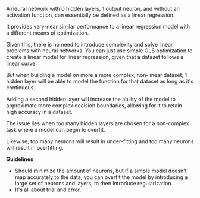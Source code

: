 A neural network with 0 hidden layers, 1 output neuron, and without an activation function, can essentially be defined as a linear regression.

It provides very-near similar performance to a linear regression model with a different means of optimization.

Given this, there is no need to introduce complexity and solve linear problems with neural networks. You can just use simple OLS optimization to create a linear model for linear regression, given that a dataset follows a linear curve.

But when building a model on more a more complex, non-linear dataset, 1 hidden layer will be able to model the function for that dataset as long as it's continuous.

Adding a second hidden layer will increase the ability of the model to approximate more complex decision boundaries, allowing for it to retain high accuracy in a dataset.

The issue lies when too many hidden layers are chosen for a non-complex task where a model can begin to overfit.

Likewise, too many neurons will result in under-fitting and too many neurons will result in overfitting.

**Guidelines**
- Should minimize the amount of neurons, but if a simple model doesn't map accurately to the data, you can overfit the model by introducing a large set of neurons and layers, to then introduce regularization.
- It's all about trial and error. 